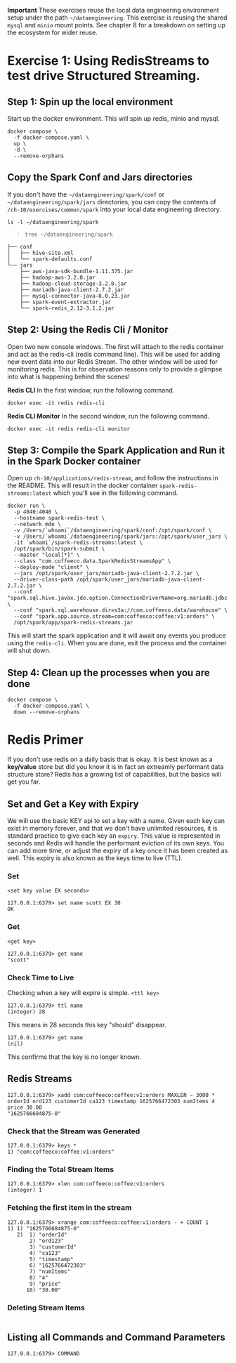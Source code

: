 **Important**
These exercises reuse the local data engineering environment setup under the path `~/dataengineering`. This exercise is reusing the shared `mysql` and `minio` mount points. See chapter 8 for a breakdown on setting up the ecosystem for wider reuse.

# Exercise 1: Using RedisStreams to test drive Structured Streaming.

## Step 1: Spin up the local environment
Start up the docker environment. This will spin up redis, minio and mysql.
~~~
docker compose \
  -f docker-compose.yaml \
  up \
  -d \
  --remove-orphans
~~~

## Copy the Spark Conf and Jars directories
If you don't have the `~/dataengineering/spark/conf` or `~/dataengineering/spark/jars` directories, you can copy the contents of `/ch-10/exercises/common/spark` into your local data engineering directory.

`ls -l ~/dataengineering/spark`

> `tree ~/dataengineering/spark`

~~~
├── conf
│   ├── hive-site.xml
│   └── spark-defaults.conf
└── jars
    ├── aws-java-sdk-bundle-1.11.375.jar
    ├── hadoop-aws-3.2.0.jar
    ├── hadoop-cloud-storage-3.2.0.jar
    ├── mariadb-java-client-2.7.2.jar
    ├── mysql-connector-java-8.0.23.jar
    ├── spark-event-extractor.jar
    └── spark-redis_2.12-3.1.2.jar
~~~

## Step 2: Using the Redis Cli / Monitor
Open two new console windows. The first will attach to the redis container and act as the redis-cli (redis command line). This will be used for adding new event data into our Redis Stream. The other window will be used for monitoring redis. This is for observation reasons only to provide a glimpse into what is happening behind the scenes!

**Redis CLI**
In the first window, run the following command.
~~~
docker exec -it redis redis-cli
~~~

**Redis CLI Monitor**
In the second window, run the following command.
~~~
docker exec -it redis redis-cli monitor
~~~

## Step 3: Compile the Spark Application and Run it in the Spark Docker container
Open up `ch-10/applications/redis-stream`, and follow the instructions in the README. This will result in the docker container `spark-redis-streams:latest` which you'll see in the following command.

~~~
docker run \
  -p 4040:4040 \
  --hostname spark-redis-test \
  --network mde \
  -v /Users/`whoami`/dataengineering/spark/conf:/opt/spark/conf \
  -v /Users/`whoami`/dataengineering/spark/jars:/opt/spark/user_jars \
  -it `whoami`/spark-redis-streams:latest \
  /opt/spark/bin/spark-submit \
  --master "local[*]" \
  --class "com.coffeeco.data.SparkRedisStreamsApp" \
  --deploy-mode "client" \
  --jars /opt/spark/user_jars/mariadb-java-client-2.7.2.jar \
  --driver-class-path /opt/spark/user_jars/mariadb-java-client-2.7.2.jar \
  --conf "spark.sql.hive.javax.jdo.option.ConnectionDriverName=org.mariadb.jdbc.Driver" \
  --conf "spark.sql.warehouse.dir=s3a://com.coffeeco.data/warehouse" \
  --conf "spark.app.source.stream=com:coffeeco:coffee:v1:orders" \
  /opt/spark/app/spark-redis-streams.jar
~~~

This will start the spark application and it will await any events you produce using the `redis-cli`. When you are done, exit the process and the container will shut down.

## Step 4: Clean up the processes when you are done
~~~
docker compose \
  -f docker-compose.yaml \
  down --remove-orphans
~~~

# Redis Primer
If you don't use redis on a daily basis that is okay. It is best known as a **key/value** store but did you know it is in fact an extreamly performant data structure store? Redis has a growing list of capabilities, but the basics will get you far.

## Set and Get a Key with Expiry
We will use the basic KEY api to set a key with a name. Given each key can exist in memory forever, and that we don't have unlimited resources, it is standard practice to give each key an `expiry`. This value is represented in seconds and Redis will handle the performant eviction of its own keys. You can add more time, or adjust the expiry of a key once it has been created as well. This expiry is also known as the keys time to live (TTL).

### Set
`<set key value EX seconds>`
~~~
127.0.0.1:6379> set name scott EX 30
OK
~~~

### Get
`<get key>`
~~~
127.0.0.1:6379> get name
"scott"
~~~

### Check Time to Live
Checking when a key will expire is simple.
`<ttl key>`
~~~
127.0.0.1:6379> ttl name
(integer) 28
~~~
This means in 28 seconds this key "should" disappear.

~~~
127.0.0.1:6379> get name
(nil)
~~~
This confirms that the key is no longer known.

## Redis Streams

~~~
127.0.0.1:6379> xadd com:coffeeco:coffee:v1:orders MAXLEN ~ 3000 * orderId ord123 customerId ca123 timestamp 1625766472303 numItems 4 price 30.00
"1625766684875-0"
~~~

### Check that the Stream was Generated
~~~
127.0.0.1:6379> keys *
1) "com:coffeeco:coffee:v1:orders"
~~~

### Finding the Total Stream Items
~~~
127.0.0.1:6379> xlen com:coffeeco:coffee:v1:orders
(integer) 1
~~~

### Fetching the first item in the stream
~~~
127.0.0.1:6379> xrange com:coffeeco:coffee:v1:orders - + COUNT 1
1) 1) "1625766684875-0"
   2)  1) "orderId"
       2) "ord123"
       3) "customerId"
       4) "ca123"
       5) "timestamp"
       6) "1625766472303"
       7) "numItems"
       8) "4"
       9) "price"
      10) "30.00"
~~~

### Deleting Stream Items
~~~

~~~

## Listing all Commands and Command Parameters
~~~
127.0.0.1:6379> COMMAND
~~~
